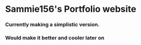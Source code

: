 # Sammie156's Portfolio website

### Currently making a simplistic version.

### Would make it better and cooler later on
